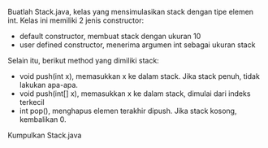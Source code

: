 Buatlah Stack.java, kelas yang mensimulasikan stack dengan tipe elemen int. Kelas ini memiliki 2 jenis constructor:

- default constructor, membuat stack dengan ukuran 10
- user defined constructor, menerima argumen int sebagai ukuran stack

Selain itu, berikut method yang dimiliki stack:

- void push(int x), memasukkan x ke dalam stack. Jika stack penuh, tidak lakukan apa-apa.
- void push(int[] x), memasukkan x ke dalam stack, dimulai dari indeks terkecil
- int pop(), menghapus elemen terakhir dipush. Jika stack kosong, kembalikan 0.

Kumpulkan Stack.java

